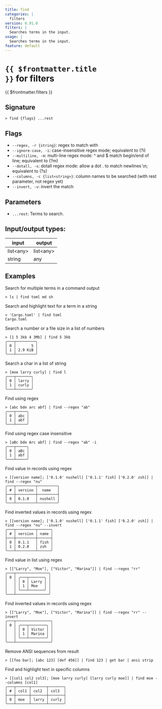 ```yaml
---
title: find
categories: |
  filters
version: 0.91.0
filters: |
  Searches terms in the input.
usage: |
  Searches terms in the input.
feature: default
---
```

<!-- This file is automatically generated. Please edit the command in https://github.com/nushell/nushell instead. -->

# <code>{{ $frontmatter.title }}</code> for filters

<div class='command-title'>{{ $frontmatter.filters }}</div>

## Signature

```> find {flags} ...rest```

## Flags

 -  `--regex, -r {string}`: regex to match with
 -  `--ignore-case, -i`: case-insensitive regex mode; equivalent to (?i)
 -  `--multiline, -m`: multi-line regex mode: ^ and $ match begin/end of line; equivalent to (?m)
 -  `--dotall, -s`: dotall regex mode: allow a dot . to match newlines \n; equivalent to (?s)
 -  `--columns, -c {list<string>}`: column names to be searched (with rest parameter, not regex yet)
 -  `--invert, -v`: invert the match

## Parameters

 -  `...rest`: Terms to search.


## Input/output types:

| input     | output    |
| --------- | --------- |
| list\<any\> | list\<any\> |
| string    | any       |
## Examples

Search for multiple terms in a command output
```nu
> ls | find toml md sh

```

Search and highlight text for a term in a string
```nu
> 'Cargo.toml' | find toml
Cargo.toml
```

Search a number or a file size in a list of numbers
```nu
> [1 5 3kb 4 3Mb] | find 5 3kb
╭───┬─────────╮
│ 0 │       5 │
│ 1 │ 2.9 KiB │
╰───┴─────────╯

```

Search a char in a list of string
```nu
> [moe larry curly] | find l
╭───┬───────╮
│ 0 │ larry │
│ 1 │ curly │
╰───┴───────╯

```

Find using regex
```nu
> [abc bde arc abf] | find --regex "ab"
╭───┬─────╮
│ 0 │ abc │
│ 1 │ abf │
╰───┴─────╯

```

Find using regex case insensitive
```nu
> [aBc bde Arc abf] | find --regex "ab" -i
╭───┬─────╮
│ 0 │ aBc │
│ 1 │ abf │
╰───┴─────╯

```

Find value in records using regex
```nu
> [[version name]; ['0.1.0' nushell] ['0.1.1' fish] ['0.2.0' zsh]] | find --regex "nu"
╭───┬─────────┬─────────╮
│ # │ version │  name   │
├───┼─────────┼─────────┤
│ 0 │ 0.1.0   │ nushell │
╰───┴─────────┴─────────╯

```

Find inverted values in records using regex
```nu
> [[version name]; ['0.1.0' nushell] ['0.1.1' fish] ['0.2.0' zsh]] | find --regex "nu" --invert
╭───┬─────────┬──────╮
│ # │ version │ name │
├───┼─────────┼──────┤
│ 0 │ 0.1.1   │ fish │
│ 1 │ 0.2.0   │ zsh  │
╰───┴─────────┴──────╯

```

Find value in list using regex
```nu
> [["Larry", "Moe"], ["Victor", "Marina"]] | find --regex "rr"
╭───┬───────────────╮
│ 0 │ ╭───┬───────╮ │
│   │ │ 0 │ Larry │ │
│   │ │ 1 │ Moe   │ │
│   │ ╰───┴───────╯ │
╰───┴───────────────╯

```

Find inverted values in records using regex
```nu
> [["Larry", "Moe"], ["Victor", "Marina"]] | find --regex "rr" --invert
╭───┬────────────────╮
│ 0 │ ╭───┬────────╮ │
│   │ │ 0 │ Victor │ │
│   │ │ 1 │ Marina │ │
│   │ ╰───┴────────╯ │
╰───┴────────────────╯

```

Remove ANSI sequences from result
```nu
> [[foo bar]; [abc 123] [def 456]] | find 123 | get bar | ansi strip

```

Find and highlight text in specific columns
```nu
> [[col1 col2 col3]; [moe larry curly] [larry curly moe]] | find moe --columns [col1]
╭───┬──────┬───────┬───────╮
│ # │ col1 │ col2  │ col3  │
├───┼──────┼───────┼───────┤
│ 0 │ moe  │ larry │ curly │
╰───┴──────┴───────┴───────╯

```
